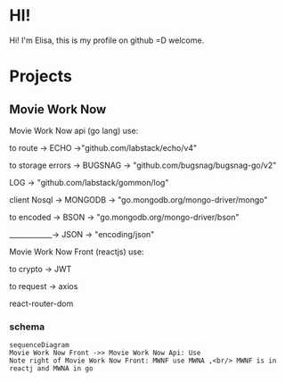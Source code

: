 # HI! 

Hi! I'm  Elisa, this is my profile on github =D welcome.


# Projects

## Movie Work Now 

Movie Work Now api  (go lang) use:

to route -> ECHO ->"github.com/labstack/echo/v4"

to storage errors -> BUGSNAG -> "github.com/bugsnag/bugsnag-go/v2"

LOG -> "github.com/labstack/gommon/log"

client Nosql -> MONGODB -> "go.mongodb.org/mongo-driver/mongo"

to encoded -> BSON -> "go.mongodb.org/mongo-driver/bson"

____________-> JSON -> "encoding/json"

Movie Work Now Front  (reactjs) use:

to crypto -> JWT

to request -> axios

react-router-dom

### schema
		


```mermaid
sequenceDiagram
Movie Work Now Front ->> Movie Work Now Api: Use
Note right of Movie Work Now Front: MWNF use MWNA ,<br/> MWNF is in reactj and MWNA in go 

```

